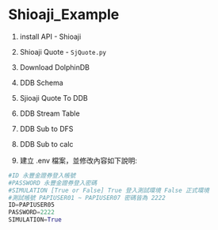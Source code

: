 # Shioaji_Example

1. install API - Shioaji
2. Shioaji Quote -  ```SjQuote.py```
3. Download DolphinDB
4. DDB Schema
5. Sjioaji Quote To DDB
6. DDB Stream Table
7. DDB Sub to DFS
8. DDB Sub to calc


1. 建立 .env 檔案，並修改內容如下說明:
```python
#ID 永豐金證券登入帳號
#PASSWORD 永豐金證券登入密碼
#SIMULATION [True or False] True 登入測試環境 False 正式環境
#測試帳號 PAPIUSER01 ~ PAPIUSER07 密碼皆為 2222
ID=PAPIUSER05 
PASSWORD=2222
SIMULATION=True
```